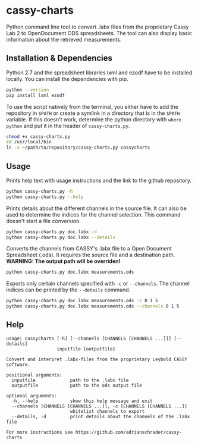 # cassy-charts
Python command line tool to convert .labx files from the proprietary Cassy Lab 2 to OpenDocument ODS spreadsheets. The tool can also display basic information about the retrieved measurements.

## Installation & Dependencies
Python 2.7 and the spreadsheet libraries lxml and ezodf have to be installed locally. You can install the dependencies with pip.
``` bash
python --version
pip install lxml ezodf
```

To use the script natively from the terminal, you either have to add the repository in `$PATH` or create a symlink in a directory that is in the `$PATH` variable. If this doesn't work, determine the python directory with `where python` and put it in the header of `cassy-charts.py`.

```bash
chmod +x cassy-charts.py
cd /usr/local/bin
ln -s ~/path/to/repository/cassy-charts.py cassycharts
```

## Usage
Prints help text with usage instructions and the link to the github repository.
``` bash
python cassy-charts.py -h
python cassy-charts.py --help
```
Prints details about the different channels in the source file. It can also be used to determine the indices for the channel selection. This command doesn't start a file conversion.
``` bash
python cassy-charts.py doc.labx -d
python cassy-charts.py doc.labx --details
```
Converts the channels from CASSY's .labx file to a Open Document Spreadsheet (.ods). It requires the source file and a destination path. **WARNING: The output path will be overriden!**
``` bash
python cassy-charts.py doc.labx measurements.ods
```
Exports only certain channels specified with `-c` or `--channels`. The channel indices can be printed by the `--details` command.
``` bash
python cassy-charts.py doc.labx measurements.ods -c 0 1 5
python cassy-charts.py doc.labx measurements.ods --channels 0 1 5
```

## Help
```
usage: cassycharts [-h] [--channels [CHANNELS [CHANNELS ...]]] [--details]
                   inputfile [outputfile]

Convert and interpret .labx-files from the proprietary Leybold CASSY software.

positional arguments:
  inputfile             path to the .labx file
  outputfile            path to the ods output file

optional arguments:
  -h, --help            show this help message and exit
  --channels [CHANNELS [CHANNELS ...]], -c [CHANNELS [CHANNELS ...]]
                        whitelist channels to export
  --details, -d         print details about the channels of the .labx file

For more instructions see https://github.com/adrianschrader/cassy-charts
```

